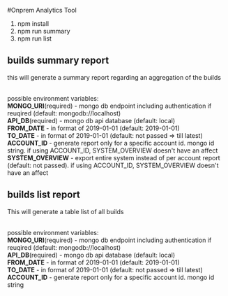 #Onprem Analytics Tool

1. npm install
2. npm run summary
3. npm run list

## builds summary report
this will generate a summary report regarding an aggregation of the builds<br><br>

possible environment variables:<br>
<b>MONGO_URI</b>(required) - mongo db endpoint including authentication if reuqired (default: mongodb://localhost)<br>
<b>API_DB</b>(required) - mongo db api database (default: local) <br>
<b>FROM_DATE</b> - in format of 2019-01-01 (default: 2019-01-01) <br>
<b>TO_DATE</b> - in format of 2019-01-01 (default: not passed => till latest) <br>
<b>ACCOUNT_ID</b> - generate report only for a specific account id. mongo id string. if using ACCOUNT_ID, SYSTEM_OVERVIEW doesn't have an affect<br>
<b>SYSTEM_OVERVIEW</b> - export entire system instead of per account report (default: not passed). if using ACCOUNT_ID, SYSTEM_OVERVIEW doesn't have an affect<br>

## builds list report
This will generate a table list of all builds<br><br>

possible environment variables:<br>
<b>MONGO_URI</b>(required) - mongo db endpoint including authentication if reuqired (default: mongodb://localhost) <br>
<b>API_DB</b>(required) - mongo db api database (default: local) <br>
<b>FROM_DATE</b> - in format of 2019-01-01 (default: 2019-01-01) <br>
<b>TO_DATE</b> - in format of 2019-01-01 (default: not passed => till latest) <br>
<b>ACCOUNT_ID</b> - generate report only for a specific account id. mongo id string <br>
